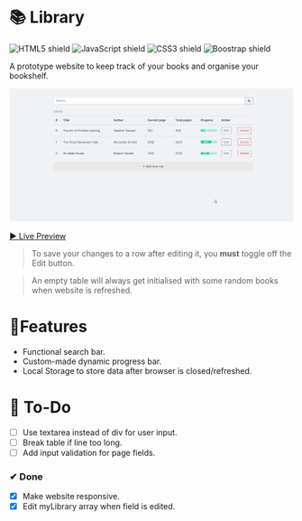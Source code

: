 # 📚 Library
![HTML5 shield](https://img.shields.io/badge/-HTML5-blue)
![JavaScript shield](https://img.shields.io/badge/-JavaScript-yellow)
![CSS3 shield](https://img.shields.io/badge/-CSS3-orange)
![Boostrap shield](https://img.shields.io/badge/Bootstrap-4.1.3-brightgreen)

A prototype website to keep track of your books and organise your bookshelf.

![GIF of website](assets/library.gif)

[▶ Live Preview](https://creme332.github.io/my-odin-projects/library/)

> To save your changes to a row after editing it, you **must** toggle off the Edit button.

> An empty table will always get initialised with some random books when website is refreshed.

# 🚀Features
- Functional search bar.
- Custom-made dynamic progress bar.
- Local Storage to store data after browser is closed/refreshed.

# 🔨 To-Do
- [ ] Use textarea instead of div for user input. 
- [ ] Break table if line too long.
- [ ] Add input validation for page fields.

### ✔ Done
- [x] Make website responsive.
- [x] Edit myLibrary array when field is edited.